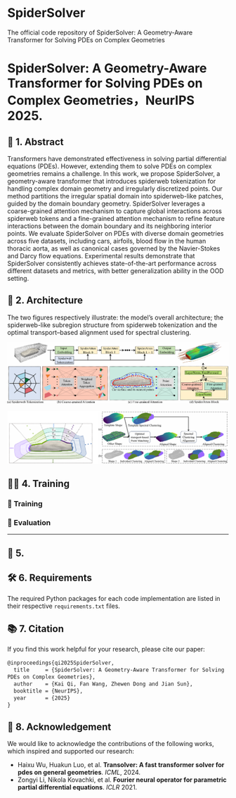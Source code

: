 # SpiderSolver
The official code repository of SpiderSolver: A Geometry-Aware Transformer for Solving PDEs on Complex Geometries

# SpiderSolver: A Geometry-Aware Transformer for Solving PDEs on Complex Geometries，NeurIPS 2025.

##  🧾 1.  Abstract
 Transformers have demonstrated effectiveness in solving partial differential equations (PDEs). However, extending them to solve PDEs on complex geometries
 remains a challenge. In this work, we propose SpiderSolver, a geometry-aware transformer that introduces spiderweb tokenization for handling complex domain
 geometry and irregularly discretized points. Our method partitions the irregular spatial domain into spiderweb-like patches, guided by the domain boundary geometry. SpiderSolver leverages a coarse-grained attention mechanism to capture global interactions across spiderweb tokens and a fine-grained attention mechanism
 to refine feature interactions between the domain boundary and its neighboring interior points. We evaluate SpiderSolver on PDEs with diverse domain geometries
 across five datasets, including cars, airfoils, blood flow in the human thoracic aorta, as well as canonical cases governed by the Navier-Stokes and Darcy flow equations.
 Experimental results demonstrate that SpiderSolver consistently achieves state-of-the-art performance across different datasets and metrics, with better generalization
 ability in the OOD setting.


## 🧠 2.  Architecture

The two figures respectively illustrate: the model’s overall architecture; the spiderweb-like subregion structure from spiderweb tokenization and the optimal transport–based alignment used for spectral clustering.

![Image text](architecture.png)

![Image text](spider_and_OT.png)


##  🏋️‍♂️ 4.  Training

### 🔧 Training




### 🧪 Evaluation



---


## 🚀 5.  



## 🛠️ 6. Requirements
The required Python packages for each code implementation are listed in their respective `requirements.txt` files.


## 📚 7. Citation
If you find this work helpful for your research, please cite our paper:
```
@inproceedings{qi2025SpiderSolver,
  title     = {SpiderSolver: A Geometry-Aware Transformer for Solving PDEs on Complex Geometries},
  author    = {Kai Qi, Fan Wang, Zhewen Dong and Jian Sun},
  booktitle = {NeurIPS},
  year      = {2025}
}
```




## 🙏 8. Acknowledgement

We would like to acknowledge the contributions of the following works, which inspired and supported our research:

- Haixu Wu, Huakun Luo, et al. **Transolver: A fast transformer solver for pdes on general geometries**. *ICML*, 2024.
- Zongyi Li, Nikola Kovachki, et al. **Fourier neural operator for parametric partial differential equations**. *ICLR* 2021.





